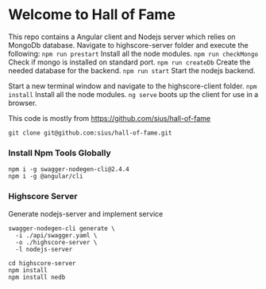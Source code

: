 # Welcome to Hall of Fame

This repo contains a Angular client and Nodejs server which relies on MongoDb database.
Navigate to highscore-server folder and execute the following:
`npm run prestart` Install all the node modules.
`npm run checkMongo` Check if mongo is installed on standard port.
`npm run createDb` Create the needed database for the backend.
`npm run start` Start the nodejs backend.

Start a new terminal window and navigate to the highscore-client folder.
`npm install` Install all the node modules.
`ng serve` boots up the client for use in a browser.

This code is mostly from https://github.com/sius/hall-of-fame

```
git clone git@github.com:sius/hall-of-fame.git
```

### Install Npm Tools Globally

```
npm i -g swagger-nodegen-cli@2.4.4
npm i -g @angular/cli
```

### Highscore Server

Generate nodejs-server and implement service

```
swagger-nodegen-cli generate \
  -i ./api/swagger.yaml \
  -o ./highscore-server \
  -l nodejs-server

cd highscore-server
npm install
npm install nedb
```
